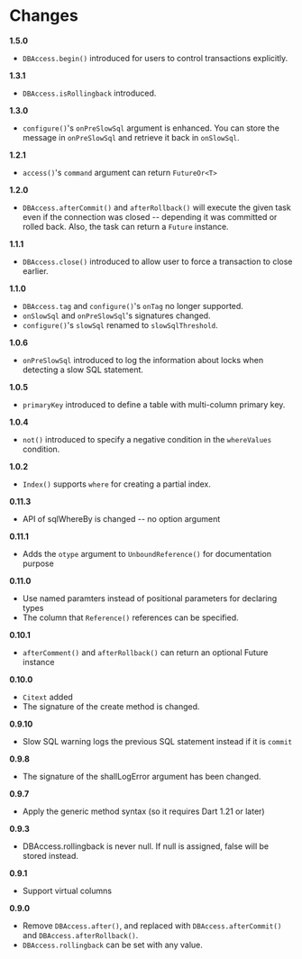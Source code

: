 # Changes

**1.5.0**

* `DBAccess.begin()` introduced for users to control transactions explicitly.

**1.3.1**

* `DBAccess.isRollingback` introduced.

**1.3.0**

* `configure()`'s `onPreSlowSql` argument is enhanced. You can store the message in `onPreSlowSql` and retrieve it back in `onSlowSql`.

**1.2.1**

* `access()`'s `command` argument can return `FutureOr<T>`

**1.2.0**

* `DBAccess.afterCommit()` and `afterRollback()` will execute the given task even if the connection was closed -- depending it was committed or rolled back.
Also, the task can return a `Future` instance.

**1.1.1**

* `DBAccess.close()` introduced to allow user to force a transaction to close earlier.

**1.1.0**

* `DBAccess.tag` and `configure()`'s `onTag` no longer supported.
* `onSlowSql` and `onPreSlowSql`'s signatures changed.
* `configure()`'s `slowSql` renamed to `slowSqlThreshold`.

**1.0.6**

* `onPreSlowSql` introduced to log the information about locks when detecting a slow SQL statement.

**1.0.5**

* `primaryKey` introduced to define a table with multi-column primary key.

**1.0.4**

* `not()` introduced to specify a negative condition in the `whereValues` condition.

**1.0.2**

* `Index()` supports `where` for creating a partial index.

**0.11.3**

* API of sqlWhereBy is changed -- no option argument

**0.11.1**

* Adds the `otype` argument to `UnboundReference()` for documentation purpose

**0.11.0**

* Use named paramters instead of positional parameters for declaring types
* The column that `Reference()` references can be specified.

**0.10.1**

* `afterComment()` and `afterRollback()` can return an optional Future instance

**0.10.0**

* `Citext` added
* The signature of the create method is changed.

**0.9.10**

* Slow SQL warning logs the previous SQL statement instead if it is `commit`

**0.9.8**

* The signature of the shallLogError argument has been changed.

**0.9.7**

* Apply the generic method syntax (so it requires Dart 1.21 or later)

**0.9.3**

* DBAccess.rollingback is never null. If null is assigned, false will be stored instead.

**0.9.1**

* Support virtual columns

**0.9.0**

* Remove `DBAccess.after()`, and replaced with `DBAccess.afterCommit()` and
  `DBAccess.afterRollback()`.
* `DBAccess.rollingback` can be set with any value.
